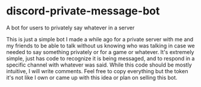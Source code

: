 # discord-private-message-bot

A bot for users to privately say whatever in a server

This is just a simple bot I made a while ago for a private server with me and my friends
to be able to talk without us knowing who was talking in case we needed to
say something privately or for a game or whatever.
It's extremely simple, just has code to recognize it is being messaged, and
to respond in a specific channel with whatever was said.
While this code should be mostly intuitive, I will write comments.
Feel free to copy everything but the token it's not like I own or came up with
this idea or plan on selling this bot.
